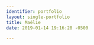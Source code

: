 ```yaml
---
identifier: portfolio
layout: single-portfolio
title: Maélie
date: 2019-01-14 19:16:28 -0500

---
```

